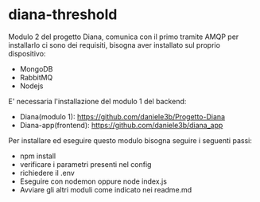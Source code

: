 # diana-threshold

Modulo 2 del progetto Diana, comunica con il primo tramite AMQP per installarlo ci sono dei requisiti, bisogna aver installato sul proprio dispositivo:

* MongoDB
* RabbitMQ
* Nodejs

E' necessaria l'installazione del modulo 1 del backend:
* Diana(modulo 1): https://github.com/daniele3b/Progetto-Diana
* Diana-app(frontend): https://github.com/daniele3b/diana_app

Per installare ed eseguire questo modulo bisogna seguire i seguenti passi:

* npm install
* verificare i parametri presenti nel config
* richiedere il .env
* Eseguire con nodemon oppure node index.js
* Avviare gli altri moduli come indicato nei readme.md

